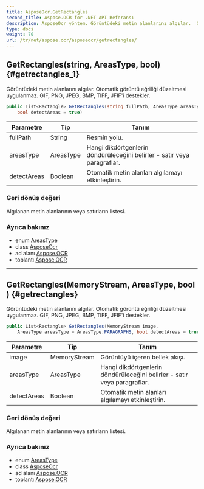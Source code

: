```yaml
---
title: AsposeOcr.GetRectangles
second_title: Aspose.OCR for .NET API Referansı
description: AsposeOcr yöntem. Görüntüdeki metin alanlarını algılar.  Otomatik görüntü eğriliği düzeltmesi uygulanmaz. GIF PNG JPEG BMP TIFF JFIFi destekler.
type: docs
weight: 70
url: /tr/net/aspose.ocr/asposeocr/getrectangles/
---
```

## GetRectangles(string, AreasType, bool) {#getrectangles_1}

Görüntüdeki metin alanlarını algılar.  Otomatik görüntü eğriliği düzeltmesi uygulanmaz. GIF, PNG, JPEG, BMP, TIFF, JFIF'i destekler.

```csharp
public List<Rectangle> GetRectangles(string fullPath, AreasType areasType = AreasType.PARAGRAPHS, 
    bool detectAreas = true)
```

| Parametre | Tip | Tanım |
| --- | --- | --- |
| fullPath | String | Resmin yolu. |
| areasType | AreasType | Hangi dikdörtgenlerin döndürüleceğini belirler - satır veya paragraflar. |
| detectAreas | Boolean | Otomatik metin alanları algılamayı etkinleştirin. |

### Geri dönüş değeri

Algılanan metin alanlarının veya satırların listesi.

### Ayrıca bakınız

* enum [AreasType](../../areastype/)
* class [AsposeOcr](../)
* ad alanı [Aspose.OCR](../../asposeocr/)
* toplantı [Aspose.OCR](../../../)

---

## GetRectangles(MemoryStream, AreasType, bool) {#getrectangles}

Görüntüdeki metin alanlarını algılar.  Otomatik görüntü eğriliği düzeltmesi uygulanmaz. GIF, PNG, JPEG, BMP, TIFF, JFIF'i destekler.

```csharp
public List<Rectangle> GetRectangles(MemoryStream image, 
    AreasType areasType = AreasType.PARAGRAPHS, bool detectAreas = true)
```

| Parametre | Tip | Tanım |
| --- | --- | --- |
| image | MemoryStream | Görüntüyü içeren bellek akışı. |
| areasType | AreasType | Hangi dikdörtgenlerin döndürüleceğini belirler - satır veya paragraflar. |
| detectAreas | Boolean | Otomatik metin alanları algılamayı etkinleştirin. |

### Geri dönüş değeri

Algılanan metin alanlarının veya satırların listesi.

### Ayrıca bakınız

* enum [AreasType](../../areastype/)
* class [AsposeOcr](../)
* ad alanı [Aspose.OCR](../../asposeocr/)
* toplantı [Aspose.OCR](../../../)


